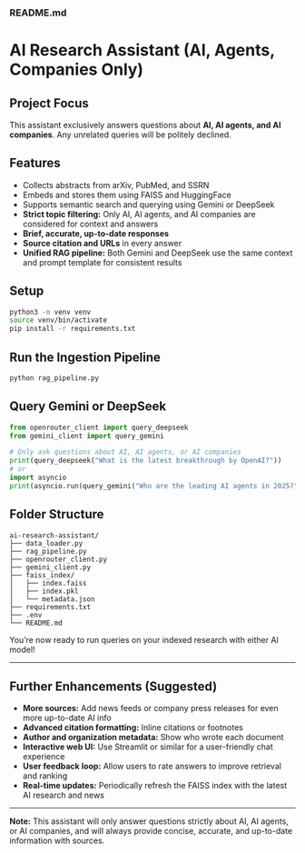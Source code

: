### README.md

# AI Research Assistant (AI, Agents, Companies Only)

## Project Focus
This assistant exclusively answers questions about **AI, AI agents, and AI companies**. Any unrelated queries will be politely declined.

## Features
- Collects abstracts from arXiv, PubMed, and SSRN
- Embeds and stores them using FAISS and HuggingFace
- Supports semantic search and querying using Gemini or DeepSeek
- **Strict topic filtering:** Only AI, AI agents, and AI companies are considered for context and answers
- **Brief, accurate, up-to-date responses**
- **Source citation and URLs** in every answer
- **Unified RAG pipeline:** Both Gemini and DeepSeek use the same context and prompt template for consistent results

## Setup
```bash
python3 -m venv venv
source venv/bin/activate
pip install -r requirements.txt
```

## Run the Ingestion Pipeline
```bash
python rag_pipeline.py
```

## Query Gemini or DeepSeek
```python
from openrouter_client import query_deepseek
from gemini_client import query_gemini

# Only ask questions about AI, AI agents, or AI companies
print(query_deepseek("What is the latest breakthrough by OpenAI?"))
# or
import asyncio
print(asyncio.run(query_gemini("Who are the leading AI agents in 2025?")))
```

## Folder Structure
```
ai-research-assistant/
├── data_loader.py
├── rag_pipeline.py
├── openrouter_client.py
├── gemini_client.py
├── faiss_index/
│   ├── index.faiss
│   ├── index.pkl
│   └── metadata.json
├── requirements.txt
├── .env
└── README.md
```

You’re now ready to run queries on your indexed research with either AI model!

---

## Further Enhancements (Suggested)
- **More sources:** Add news feeds or company press releases for even more up-to-date AI info
- **Advanced citation formatting:** Inline citations or footnotes
- **Author and organization metadata:** Show who wrote each document
- **Interactive web UI:** Use Streamlit or similar for a user-friendly chat experience
- **User feedback loop:** Allow users to rate answers to improve retrieval and ranking
- **Real-time updates:** Periodically refresh the FAISS index with the latest AI research and news

---

**Note:** This assistant will only answer questions strictly about AI, AI agents, or AI companies, and will always provide concise, accurate, and up-to-date information with sources.